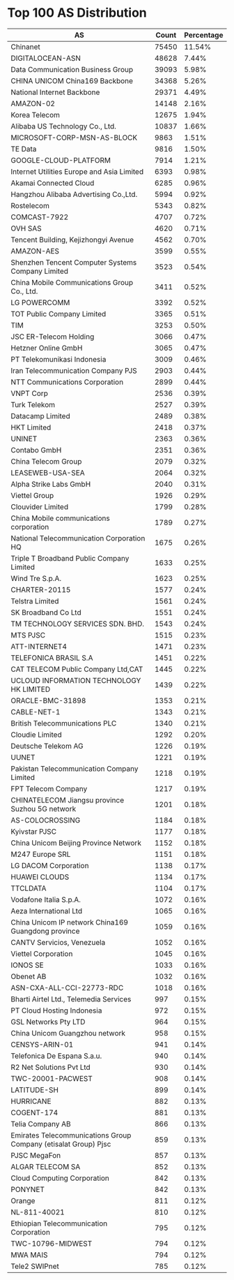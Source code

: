 # Top 100 AS Distribution
| AS | Count | Percentage |
|----|----|----|
| Chinanet | 75450 | 11.54% |
| DIGITALOCEAN-ASN | 48628 | 7.44% |
| Data Communication Business Group | 39093 | 5.98% |
| CHINA UNICOM China169 Backbone | 34368 | 5.26% |
| National Internet Backbone | 29371 | 4.49% |
| AMAZON-02 | 14148 | 2.16% |
| Korea Telecom | 12675 | 1.94% |
| Alibaba US Technology Co., Ltd. | 10837 | 1.66% |
| MICROSOFT-CORP-MSN-AS-BLOCK | 9863 | 1.51% |
| TE Data | 9816 | 1.50% |
| GOOGLE-CLOUD-PLATFORM | 7914 | 1.21% |
| Internet Utilities Europe and Asia Limited | 6393 | 0.98% |
| Akamai Connected Cloud | 6285 | 0.96% |
| Hangzhou Alibaba Advertising Co.,Ltd. | 5994 | 0.92% |
| Rostelecom | 5343 | 0.82% |
| COMCAST-7922 | 4707 | 0.72% |
| OVH SAS | 4620 | 0.71% |
| Tencent Building, Kejizhongyi Avenue | 4562 | 0.70% |
| AMAZON-AES | 3599 | 0.55% |
| Shenzhen Tencent Computer Systems Company Limited | 3523 | 0.54% |
| China Mobile Communications Group Co., Ltd. | 3411 | 0.52% |
| LG POWERCOMM | 3392 | 0.52% |
| TOT Public Company Limited | 3365 | 0.51% |
| TIM | 3253 | 0.50% |
| JSC ER-Telecom Holding | 3066 | 0.47% |
| Hetzner Online GmbH | 3065 | 0.47% |
| PT Telekomunikasi Indonesia | 3009 | 0.46% |
| Iran Telecommunication Company PJS | 2903 | 0.44% |
| NTT Communications Corporation | 2899 | 0.44% |
| VNPT Corp | 2536 | 0.39% |
| Turk Telekom | 2527 | 0.39% |
| Datacamp Limited | 2489 | 0.38% |
| HKT Limited | 2418 | 0.37% |
| UNINET | 2363 | 0.36% |
| Contabo GmbH | 2351 | 0.36% |
| China Telecom Group | 2079 | 0.32% |
| LEASEWEB-USA-SEA | 2064 | 0.32% |
| Alpha Strike Labs GmbH | 2040 | 0.31% |
| Viettel Group | 1926 | 0.29% |
| Clouvider Limited | 1799 | 0.28% |
| China Mobile communications corporation | 1789 | 0.27% |
| National Telecommunication Corporation HQ | 1675 | 0.26% |
| Triple T Broadband Public Company Limited | 1633 | 0.25% |
| Wind Tre S.p.A. | 1623 | 0.25% |
| CHARTER-20115 | 1577 | 0.24% |
| Telstra Limited | 1561 | 0.24% |
| SK Broadband Co Ltd | 1551 | 0.24% |
| TM TECHNOLOGY SERVICES SDN. BHD. | 1543 | 0.24% |
| MTS PJSC | 1515 | 0.23% |
| ATT-INTERNET4 | 1471 | 0.23% |
| TELEFONICA BRASIL S.A | 1451 | 0.22% |
| CAT TELECOM Public Company Ltd,CAT | 1445 | 0.22% |
| UCLOUD INFORMATION TECHNOLOGY HK LIMITED | 1439 | 0.22% |
| ORACLE-BMC-31898 | 1353 | 0.21% |
| CABLE-NET-1 | 1343 | 0.21% |
| British Telecommunications PLC | 1340 | 0.21% |
| Cloudie Limited | 1292 | 0.20% |
| Deutsche Telekom AG | 1226 | 0.19% |
| UUNET | 1221 | 0.19% |
| Pakistan Telecommunication Company Limited | 1218 | 0.19% |
| FPT Telecom Company | 1217 | 0.19% |
| CHINATELECOM Jiangsu province Suzhou 5G network | 1201 | 0.18% |
| AS-COLOCROSSING | 1184 | 0.18% |
| Kyivstar PJSC | 1177 | 0.18% |
| China Unicom Beijing Province Network | 1152 | 0.18% |
| M247 Europe SRL | 1151 | 0.18% |
| LG DACOM Corporation | 1138 | 0.17% |
| HUAWEI CLOUDS | 1134 | 0.17% |
| TTCLDATA | 1104 | 0.17% |
| Vodafone Italia S.p.A. | 1072 | 0.16% |
| Aeza International Ltd | 1065 | 0.16% |
| China Unicom IP network China169 Guangdong province | 1059 | 0.16% |
| CANTV Servicios, Venezuela | 1052 | 0.16% |
| Viettel Corporation | 1045 | 0.16% |
| IONOS SE | 1033 | 0.16% |
| Obenet AB | 1032 | 0.16% |
| ASN-CXA-ALL-CCI-22773-RDC | 1018 | 0.16% |
| Bharti Airtel Ltd., Telemedia Services | 997 | 0.15% |
| PT Cloud Hosting Indonesia | 972 | 0.15% |
| GSL Networks Pty LTD | 964 | 0.15% |
| China Unicom Guangzhou network | 958 | 0.15% |
| CENSYS-ARIN-01 | 941 | 0.14% |
| Telefonica De Espana S.a.u. | 940 | 0.14% |
| R2 Net Solutions Pvt Ltd | 930 | 0.14% |
| TWC-20001-PACWEST | 908 | 0.14% |
| LATITUDE-SH | 899 | 0.14% |
| HURRICANE | 882 | 0.13% |
| COGENT-174 | 881 | 0.13% |
| Telia Company AB | 866 | 0.13% |
| Emirates Telecommunications Group Company (etisalat Group) Pjsc | 859 | 0.13% |
| PJSC MegaFon | 857 | 0.13% |
| ALGAR TELECOM SA | 852 | 0.13% |
| Cloud Computing Corporation | 842 | 0.13% |
| PONYNET | 842 | 0.13% |
| Orange | 811 | 0.12% |
| NL-811-40021 | 810 | 0.12% |
| Ethiopian Telecommunication Corporation | 795 | 0.12% |
| TWC-10796-MIDWEST | 794 | 0.12% |
| MWA MAIS | 794 | 0.12% |
| Tele2 SWIPnet | 785 | 0.12% |
